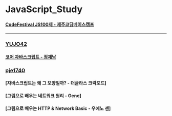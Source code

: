 # JavaScript_Study

#### [CodeFestival JS100제 - 제주코딩베이스캠프]()

---

### [YUJO42](https://github.com/YUJO42)

#### [코어 자바스크립트 - 정재남](https://github.com/YUJO42/JavaScript_Study/tree/master/Core_JavaScript)

### [pje1740](https://github.com/pje1740)

#### [자바스크립트는 왜 그 모양일까? - 더글라스 크락포드]

#### [그림으로 배우는 네트워크 원리 - Gene]

#### [그림으로 배우는 HTTP & Network Basic - 우에노 센]
